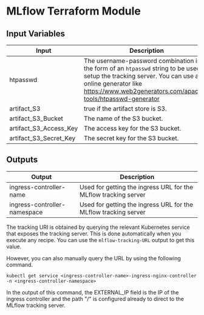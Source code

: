 # MLflow Terraform Module 

## Input Variables

Input | Description
--- | ---
htpasswd | The username-password combination in the form of an `htpasswd` string to be used to setup the tracking server. You can use any online generator like https://www.web2generators.com/apache-tools/htpasswd-generator 
artifact_S3 | true if the artifact store is S3.
artifact_S3_Bucket | The name of the S3 bucket.
artifact_S3_Access_Key | The access key for the S3 bucket.
artifact_S3_Secret_Key | The secret key for the S3 bucket.

## Outputs

Output | Description
--- | ---
ingress-controller-name | Used for getting the ingress URL for the MLflow tracking server|
ingress-controller-namespace | Used for getting the ingress URL for the MLflow tracking server|

The tracking URI is obtained by querying the relevant Kubernetes service that exposes the tracking server. This is done automatically when you execute any recipe. You can use the `mlflow-tracking-URL` output to get this value.

However, you can also manually query the URL by using the following command.

```
kubectl get service <ingress-controller-name>-ingress-nginx-controller -n <ingress-controller-namespace>
```

In the output of this command, the EXTERNAL_IP field is the IP of the ingress controller and the path "/" is configured already to direct to the MLflow tracking server.
